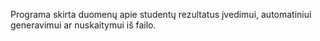 Programa skirta duomenų apie studentų rezultatus įvedimui, automatiniui generavimui ar nuskaitymui iš failo.

